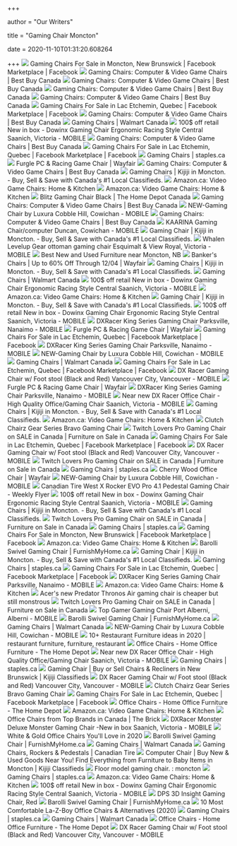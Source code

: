 +++
        
author = "Our Writers"
        
title = "Gaming Chair Moncton"
        
date = 2020-11-10T01:31:20.608264
        
+++
[ ![](https://lookaside.fbsbx.com/lookaside/crawler/media/?media_id=653880175548210)](https://lookaside.fbsbx.com/lookaside/crawler/media/?media_id=653880175548210) Gaming Chairs For Sale in Moncton, New Brunswick | Facebook Marketplace |  Facebook
[ ![](https://multimedia.bbycastatic.ca/multimedia/products/500x500/132/13240/13240060.jpg)](https://multimedia.bbycastatic.ca/multimedia/products/500x500/132/13240/13240060.jpg) Gaming Chairs: Computer & Video Game Chairs | Best Buy Canada
[ ![](https://merchandising-assets.bestbuy.ca/bltc8653f66842bff7f/bltc3cf2815e96d75f3/5f989e81545bdb56ce490ac0/furniture-20201101-feature-gaming-chair-fg-m.png?width=150p&quality=80)](https://merchandising-assets.bestbuy.ca/bltc8653f66842bff7f/bltc3cf2815e96d75f3/5f989e81545bdb56ce490ac0/furniture-20201101-feature-gaming-chair-fg-m.png?width=150p&quality=80) Gaming Chairs: Computer & Video Game Chairs | Best Buy Canada
[ ![](https://multimedia.bbycastatic.ca/multimedia/products/500x500/124/12484/12484718.jpg)](https://multimedia.bbycastatic.ca/multimedia/products/500x500/124/12484/12484718.jpg) Gaming Chairs: Computer & Video Game Chairs | Best Buy Canada
[ ![](https://multimedia.bbycastatic.ca/multimedia/products/500x500/134/13499/13499133.jpg)](https://multimedia.bbycastatic.ca/multimedia/products/500x500/134/13499/13499133.jpg) Gaming Chairs: Computer & Video Game Chairs | Best Buy Canada
[ ![](https://lookaside.fbsbx.com/lookaside/crawler/media/?media_id=10224763002084724)](https://lookaside.fbsbx.com/lookaside/crawler/media/?media_id=10224763002084724) Gaming Chairs For Sale in Lac Etchemin, Quebec | Facebook Marketplace |  Facebook
[ ![](https://multimedia.bbycastatic.ca/multimedia/products/500x500/132/13240/13240062.jpg)](https://multimedia.bbycastatic.ca/multimedia/products/500x500/132/13240/13240062.jpg) Gaming Chairs: Computer & Video Game Chairs | Best Buy Canada
[ ![](https://i5.walmartimages.com/asr/74c1f892-c6de-45f5-9283-5b1e9cc94c1e_1.c34bd81d2721146f87f48c486f5293c0.jpeg?odnBg=ffffff&odnBound=200)](https://i5.walmartimages.com/asr/74c1f892-c6de-45f5-9283-5b1e9cc94c1e_1.c34bd81d2721146f87f48c486f5293c0.jpeg?odnBg=ffffff&odnBound=200) Gaming Chairs | Walmart Canada
[ ![](https://s3-us-west-2.amazonaws.com/usedphotosna/79873580_614.jpg)](https://s3-us-west-2.amazonaws.com/usedphotosna/79873580_614.jpg) 100$ off retail New in box - Dowinx Gaming Chair Ergonomic Racing Style  Central Saanich, Victoria - MOBILE
[ ![](https://multimedia.bbycastatic.ca/multimedia/products/500x500/143/14310/14310015.png)](https://multimedia.bbycastatic.ca/multimedia/products/500x500/143/14310/14310015.png) Gaming Chairs: Computer & Video Game Chairs | Best Buy Canada
[ ![](https://lookaside.fbsbx.com/lookaside/crawler/media/?media_id=10224082497552536)](https://lookaside.fbsbx.com/lookaside/crawler/media/?media_id=10224082497552536) Gaming Chairs For Sale in Lac Etchemin, Quebec | Facebook Marketplace |  Facebook
[ ![](https://cdn.shopify.com/s/files/1/0036/4806/1509/products/521d77c3e38244dc38499ec7c5634f944d0fc153_square2796090_1.jpg?v=1601863120)](https://cdn.shopify.com/s/files/1/0036/4806/1509/products/521d77c3e38244dc38499ec7c5634f944d0fc153_square2796090_1.jpg?v=1601863120) Gaming Chairs | staples.ca
[ ![](https://secure.img1-fg.wfcdn.com/im/65004532/resize-h800-w800%5Ecompr-r85/1297/129775888/PC+%2526+Racing+Game+Chair.jpg)](https://secure.img1-fg.wfcdn.com/im/65004532/resize-h800-w800%5Ecompr-r85/1297/129775888/PC+%2526+Racing+Game+Chair.jpg) Furgle PC & Racing Game Chair | Wayfair
[ ![](https://multimedia.bbycastatic.ca/multimedia/products/250x250/134/13499/13499133.jpg)](https://multimedia.bbycastatic.ca/multimedia/products/250x250/134/13499/13499133.jpg) Gaming Chairs: Computer & Video Game Chairs | Best Buy Canada
[ ![](https://i.ebayimg.com/images/g/JlgAAOSwCMxeuUwz/s-l200.jpg)](https://i.ebayimg.com/images/g/JlgAAOSwCMxeuUwz/s-l200.jpg) Gaming Chairs | Kijiji in Moncton. - Buy, Sell & Save with Canada's #1  Local Classifieds.
[ ![](https://images-na.ssl-images-amazon.com/images/I/61RPh-eI27L._AC._SR360,460.jpg)](https://images-na.ssl-images-amazon.com/images/I/61RPh-eI27L._AC._SR360,460.jpg) Amazon.ca: Video Game Chairs: Home & Kitchen
[ ![](https://images-na.ssl-images-amazon.com/images/I/611jFd4qtaL._AC._SR360,460.jpg)](https://images-na.ssl-images-amazon.com/images/I/611jFd4qtaL._AC._SR360,460.jpg) Amazon.ca: Video Game Chairs: Home & Kitchen
[ ![](https://homedepot.scene7.com/is/image/homedepotcanada/p_1001138077.jpg?wid=1000&hei=1000&op_sharpen=1)](https://homedepot.scene7.com/is/image/homedepotcanada/p_1001138077.jpg?wid=1000&hei=1000&op_sharpen=1) Blitz Gaming Chair Black | The Home Depot Canada
[ ![](https://multimedia.bbycastatic.ca/multimedia/products/500x500/133/13300/13300490.jpg)](https://multimedia.bbycastatic.ca/multimedia/products/500x500/133/13300/13300490.jpg) Gaming Chairs: Computer & Video Game Chairs | Best Buy Canada
[ ![](https://s3-us-west-2.amazonaws.com/usedphotosna/89091249_614.jpg)](https://s3-us-west-2.amazonaws.com/usedphotosna/89091249_614.jpg) NEW-Gaming Chair by Luxura Cobble Hill, Cowichan - MOBILE
[ ![](https://multimedia.bbycastatic.ca/multimedia/products/250x250/143/14310/14310014.jpg)](https://multimedia.bbycastatic.ca/multimedia/products/250x250/143/14310/14310014.jpg) Gaming Chairs: Computer & Video Game Chairs | Best Buy Canada
[ ![](https://s3-us-west-2.amazonaws.com/usedphotosna/88644800_614.jpg)](https://s3-us-west-2.amazonaws.com/usedphotosna/88644800_614.jpg) KAARINA Gaming Chair/computer Duncan, Cowichan - MOBILE
[ ![](https://i.ebayimg.com/images/g/hlcAAOSwjHBfh01G/s-l200.jpg)](https://i.ebayimg.com/images/g/hlcAAOSwjHBfh01G/s-l200.jpg) Gaming Chair | Kijiji in Moncton. - Buy, Sell & Save with Canada's #1 Local  Classifieds.
[ ![](https://s3-us-west-2.amazonaws.com/usedphotosna/76646452_614.jpg)](https://s3-us-west-2.amazonaws.com/usedphotosna/76646452_614.jpg) Whalen Levelup Gear ottoman gaming chair Esquimalt & View Royal, Victoria -  MOBILE
[ ![](https://pixl.varagesale.com/http://s3.amazonaws.com/hopshop-image-store-production/196467787/73ff4145e770c65ee4fd4a37e549e1e3.jpg?_ver=feed&w=450&h=450&fit=crop&s=0d08509a1bf71fa3da26dbaf8ffd1882)](https://pixl.varagesale.com/http://s3.amazonaws.com/hopshop-image-store-production/196467787/73ff4145e770c65ee4fd4a37e549e1e3.jpg?_ver=feed&w=450&h=450&fit=crop&s=0d08509a1bf71fa3da26dbaf8ffd1882) Best New and Used Furniture near Moncton, NB
[ ![](https://secure.img1-fg.wfcdn.com/im/86869519/resize-h600-w600%5Ecompr-r85/2253/22538725/Banker%27s+Chairs.jpg)](https://secure.img1-fg.wfcdn.com/im/86869519/resize-h600-w600%5Ecompr-r85/2253/22538725/Banker%27s+Chairs.jpg) Banker's Chairs | Up to 60% Off Through 12/04 | Wayfair
[ ![](https://i.ebayimg.com/images/g/L7QAAOSwFlhexII4/s-l200.jpg)](https://i.ebayimg.com/images/g/L7QAAOSwFlhexII4/s-l200.jpg) Gaming Chairs | Kijiji in Moncton. - Buy, Sell & Save with Canada's #1  Local Classifieds.
[ ![](https://i5.walmartimages.com/asr/5d31b45e-e87f-4a1f-b336-548b814a4af9.e1b4cc5893867d57a6fe11e1418b5677.jpeg?odnBg=ffffff&odnBound=200)](https://i5.walmartimages.com/asr/5d31b45e-e87f-4a1f-b336-548b814a4af9.e1b4cc5893867d57a6fe11e1418b5677.jpeg?odnBg=ffffff&odnBound=200) Gaming Chairs | Walmart Canada
[ ![](https://s3-us-west-2.amazonaws.com/usedphotosna/79873588_614.jpg)](https://s3-us-west-2.amazonaws.com/usedphotosna/79873588_614.jpg) 100$ off retail New in box - Dowinx Gaming Chair Ergonomic Racing Style  Central Saanich, Victoria - MOBILE
[ ![](https://images-na.ssl-images-amazon.com/images/I/619sWFsXJ+L._AC._SR360,460.jpg)](https://images-na.ssl-images-amazon.com/images/I/619sWFsXJ+L._AC._SR360,460.jpg) Amazon.ca: Video Game Chairs: Home & Kitchen
[ ![](https://i.ebayimg.com/images/g/Q1IAAOSwxDVfgH8c/s-l200.jpg)](https://i.ebayimg.com/images/g/Q1IAAOSwxDVfgH8c/s-l200.jpg) Gaming Chair | Kijiji in Moncton. - Buy, Sell & Save with Canada's #1 Local  Classifieds.
[ ![](https://s3-us-west-2.amazonaws.com/usedphotosna/79873583_614.jpg)](https://s3-us-west-2.amazonaws.com/usedphotosna/79873583_614.jpg) 100$ off retail New in box - Dowinx Gaming Chair Ergonomic Racing Style  Central Saanich, Victoria - MOBILE
[ ![](https://s3-us-west-2.amazonaws.com/usedphotosna/74694660_614.jpg)](https://s3-us-west-2.amazonaws.com/usedphotosna/74694660_614.jpg) DXRacer King Series Gaming Chair Parksville, Nanaimo - MOBILE
[ ![](https://secure.img1-fg.wfcdn.com/im/76355445/resize-h800-w800%5Ecompr-r85/1297/129775889/PC+%2526+Racing+Game+Chair.jpg)](https://secure.img1-fg.wfcdn.com/im/76355445/resize-h800-w800%5Ecompr-r85/1297/129775889/PC+%2526+Racing+Game+Chair.jpg) Furgle PC & Racing Game Chair | Wayfair
[ ![](https://lookaside.fbsbx.com/lookaside/crawler/media/?media_id=10224561571049074)](https://lookaside.fbsbx.com/lookaside/crawler/media/?media_id=10224561571049074) Gaming Chairs For Sale in Lac Etchemin, Quebec | Facebook Marketplace |  Facebook
[ ![](https://s3-us-west-2.amazonaws.com/usedphotosna/74694657_614.jpg)](https://s3-us-west-2.amazonaws.com/usedphotosna/74694657_614.jpg) DXRacer King Series Gaming Chair Parksville, Nanaimo - MOBILE
[ ![](https://s3-us-west-2.amazonaws.com/usedphotosna/89091246_614.jpg)](https://s3-us-west-2.amazonaws.com/usedphotosna/89091246_614.jpg) NEW-Gaming Chair by Luxura Cobble Hill, Cowichan - MOBILE
[ ![](https://i5.walmartimages.com/asr/d0573685-a164-435a-8a6e-6c5e7b3b9f84.da9061eea8934378a65da0ce73e4a1b9.jpeg?odnBg=ffffff&odnBound=200)](https://i5.walmartimages.com/asr/d0573685-a164-435a-8a6e-6c5e7b3b9f84.da9061eea8934378a65da0ce73e4a1b9.jpeg?odnBg=ffffff&odnBound=200) Gaming Chairs | Walmart Canada
[ ![](https://lookaside.fbsbx.com/lookaside/crawler/media/?media_id=10224696341218244)](https://lookaside.fbsbx.com/lookaside/crawler/media/?media_id=10224696341218244) Gaming Chairs For Sale in Lac Etchemin, Quebec | Facebook Marketplace |  Facebook
[ ![](https://s3-us-west-2.amazonaws.com/usedphotosna/73970698_614.jpg)](https://s3-us-west-2.amazonaws.com/usedphotosna/73970698_614.jpg) DX Racer Gaming Chair w/ Foot stool (Black and Red) Vancouver City,  Vancouver - MOBILE
[ ![](https://secure.img1-fg.wfcdn.com/im/76511887/resize-h800-w800%5Ecompr-r85/1297/129775894/PC+%2526+Racing+Game+Chair.jpg)](https://secure.img1-fg.wfcdn.com/im/76511887/resize-h800-w800%5Ecompr-r85/1297/129775894/PC+%2526+Racing+Game+Chair.jpg) Furgle PC & Racing Game Chair | Wayfair
[ ![](https://s3-us-west-2.amazonaws.com/usedphotosna/74694670_614.jpg)](https://s3-us-west-2.amazonaws.com/usedphotosna/74694670_614.jpg) DXRacer King Series Gaming Chair Parksville, Nanaimo - MOBILE
[ ![](https://s3-us-west-2.amazonaws.com/usedphotosna/84119427_614.jpg)](https://s3-us-west-2.amazonaws.com/usedphotosna/84119427_614.jpg) Near new DX Racer Office Chair - High Quality Office/Gaming Chair Saanich,  Victoria - MOBILE
[ ![](https://i.ebayimg.com/images/g/k7EAAOSwxzherwfU/s-l200.jpg)](https://i.ebayimg.com/images/g/k7EAAOSwxzherwfU/s-l200.jpg) Gaming Chairs | Kijiji in Moncton. - Buy, Sell & Save with Canada's #1  Local Classifieds.
[ ![](https://images-na.ssl-images-amazon.com/images/I/616P7WBv69L._AC._SR360,460.jpg)](https://images-na.ssl-images-amazon.com/images/I/616P7WBv69L._AC._SR360,460.jpg) Amazon.ca: Video Game Chairs: Home & Kitchen
[ ![](https://images.costco-static.com/ImageDelivery/imageService?profileId=12026539&imageId=1403460-894__1&recipeName=350)](https://images.costco-static.com/ImageDelivery/imageService?profileId=12026539&imageId=1403460-894__1&recipeName=350) Clutch Chairz Gear Series Bravo Gaming Chair
[ ![](https://newfurnitureonsale.files.wordpress.com/2015/03/best-computer-desk-chair-as-seen-on-bluetagoffice_ca.jpg?w=386)](https://newfurnitureonsale.files.wordpress.com/2015/03/best-computer-desk-chair-as-seen-on-bluetagoffice_ca.jpg?w=386) Twitch Lovers Pro Gaming Chair on SALE in Canada | Furniture on Sale in  Canada
[ ![](https://lookaside.fbsbx.com/lookaside/crawler/media/?media_id=10222357514024853)](https://lookaside.fbsbx.com/lookaside/crawler/media/?media_id=10222357514024853) Gaming Chairs For Sale in Lac Etchemin, Quebec | Facebook Marketplace |  Facebook
[ ![](https://s3-us-west-2.amazonaws.com/usedphotosna/73970720_614.jpg)](https://s3-us-west-2.amazonaws.com/usedphotosna/73970720_614.jpg) DX Racer Gaming Chair w/ Foot stool (Black and Red) Vancouver City,  Vancouver - MOBILE
[ ![](https://newfurnitureonsale.files.wordpress.com/2015/03/professional-gaming-chair-as-seen-on-bluetagoffice_ca.jpg?w=612)](https://newfurnitureonsale.files.wordpress.com/2015/03/professional-gaming-chair-as-seen-on-bluetagoffice_ca.jpg?w=612) Twitch Lovers Pro Gaming Chair on SALE in Canada | Furniture on Sale in  Canada
[ ![](https://cdn.shopify.com/s/files/1/0036/4806/1509/products/ec1c0c4349b6dab6b2dc74012cb17e026f9003a5_square2891893_1.jpg?v=1601855562)](https://cdn.shopify.com/s/files/1/0036/4806/1509/products/ec1c0c4349b6dab6b2dc74012cb17e026f9003a5_square2891893_1.jpg?v=1601855562) Gaming Chairs | staples.ca
[ ![](https://secure.img1-fg.wfcdn.com/im/21224534/resize-h600-w600%5Ecompr-r85/1022/102276065/Nansi+Bankers+Chair.jpg)](https://secure.img1-fg.wfcdn.com/im/21224534/resize-h600-w600%5Ecompr-r85/1022/102276065/Nansi+Bankers+Chair.jpg) Cherry Wood Office Chair | Wayfair
[ ![](https://s3-us-west-2.amazonaws.com/usedphotosna/89091248_614.jpg)](https://s3-us-west-2.amazonaws.com/usedphotosna/89091248_614.jpg) NEW-Gaming Chair by Luxura Cobble Hill, Cowichan - MOBILE
[ ![](https://www.weeklyflyer.com/media/product_image/2020/07/29/505809671-extra_large.jpg.default.jpg)](https://www.weeklyflyer.com/media/product_image/2020/07/29/505809671-extra_large.jpg.default.jpg) Canadian Tire West X Rocker EVO Pro 4.1 Pedestal Gaming Chair - Weekly Flyer
[ ![](https://s3-us-west-2.amazonaws.com/usedphotosna/79873587_614.jpg)](https://s3-us-west-2.amazonaws.com/usedphotosna/79873587_614.jpg) 100$ off retail New in box - Dowinx Gaming Chair Ergonomic Racing Style  Central Saanich, Victoria - MOBILE
[ ![](https://i.ebayimg.com/00/s/NDAwWDQwMA==/z/SjQAAOSwAtZey8Bm/$_2.JPG)](https://i.ebayimg.com/00/s/NDAwWDQwMA==/z/SjQAAOSwAtZey8Bm/$_2.JPG) Gaming Chairs | Kijiji in Moncton. - Buy, Sell & Save with Canada's #1  Local Classifieds.
[ ![](https://newfurnitureonsale.files.wordpress.com/2015/03/sweet-pc-gaming-chair-as-seen-on-bluetagoffice_ca.jpg)](https://newfurnitureonsale.files.wordpress.com/2015/03/sweet-pc-gaming-chair-as-seen-on-bluetagoffice_ca.jpg) Twitch Lovers Pro Gaming Chair on SALE in Canada | Furniture on Sale in  Canada
[ ![](https://cdn.shopify.com/s/files/1/0036/4806/1509/products/c0519423fad350ce8d0f90a780495bbcc0df699d_square2710774_1.jpg?v=1604356246)](https://cdn.shopify.com/s/files/1/0036/4806/1509/products/c0519423fad350ce8d0f90a780495bbcc0df699d_square2710774_1.jpg?v=1604356246) Gaming Chairs | staples.ca
[ ![](https://lookaside.fbsbx.com/lookaside/crawler/media/?media_id=10157518929942061)](https://lookaside.fbsbx.com/lookaside/crawler/media/?media_id=10157518929942061) Gaming Chairs For Sale in Moncton, New Brunswick | Facebook Marketplace |  Facebook
[ ![](https://images-na.ssl-images-amazon.com/images/I/810E-HlqfrL._AC._SR360,460.jpg)](https://images-na.ssl-images-amazon.com/images/I/810E-HlqfrL._AC._SR360,460.jpg) Amazon.ca: Video Game Chairs: Home & Kitchen
[ ![](https://www.furnishmyhome.ca/wp-content/uploads/H700-02-BACK-SW.jpg)](https://www.furnishmyhome.ca/wp-content/uploads/H700-02-BACK-SW.jpg) Barolli Swivel Gaming Chair | FurnishMyHome.ca
[ ![](https://i.ebayimg.com/images/g/wdYAAOSwmo1fe421/s-l200.jpg)](https://i.ebayimg.com/images/g/wdYAAOSwmo1fe421/s-l200.jpg) Gaming Chair | Kijiji in Moncton. - Buy, Sell & Save with Canada's #1 Local  Classifieds.
[ ![](https://cdn.shopify.com/s/files/1/0036/4806/1509/products/53c1719c6d16b64468474d92291f92aed88e22cb_square2935477_1.jpg?v=1601861298)](https://cdn.shopify.com/s/files/1/0036/4806/1509/products/53c1719c6d16b64468474d92291f92aed88e22cb_square2935477_1.jpg?v=1601861298) Gaming Chairs | staples.ca
[ ![](https://lookaside.fbsbx.com/lookaside/crawler/media/?media_id=10225105291641749)](https://lookaside.fbsbx.com/lookaside/crawler/media/?media_id=10225105291641749) Gaming Chairs For Sale in Lac Etchemin, Quebec | Facebook Marketplace |  Facebook
[ ![](https://s3-us-west-2.amazonaws.com/usedphotosna/74694653_614.jpg)](https://s3-us-west-2.amazonaws.com/usedphotosna/74694653_614.jpg) DXRacer King Series Gaming Chair Parksville, Nanaimo - MOBILE
[ ![](https://images-na.ssl-images-amazon.com/images/I/71IVcLhhJUL._AC._SR360,460.jpg)](https://images-na.ssl-images-amazon.com/images/I/71IVcLhhJUL._AC._SR360,460.jpg) Amazon.ca: Video Game Chairs: Home & Kitchen
[ ![](https://s.yimg.com/uu/api/res/1.2/GaNTh9qf4pidiLKmO3o42w--~B/aD00ODA7dz03MjA7YXBwaWQ9eXRhY2h5b24-/https://media.zenfs.com/en-us/mashable_tech_420/5c1c0a5508f2ce1c237d32109ec390ec)](https://s.yimg.com/uu/api/res/1.2/GaNTh9qf4pidiLKmO3o42w--~B/aD00ODA7dz03MjA7YXBwaWQ9eXRhY2h5b24-/https://media.zenfs.com/en-us/mashable_tech_420/5c1c0a5508f2ce1c237d32109ec390ec) Acer's new Predator Thronos Air gaming chair is cheaper but still monstrous
[ ![](https://newfurnitureonsale.files.wordpress.com/2015/03/a-gaming-chair-that-exceeds-expectations-as-seen-on-bluetagoffice_ca.jpg?w=612)](https://newfurnitureonsale.files.wordpress.com/2015/03/a-gaming-chair-that-exceeds-expectations-as-seen-on-bluetagoffice_ca.jpg?w=612) Twitch Lovers Pro Gaming Chair on SALE in Canada | Furniture on Sale in  Canada
[ ![](https://s3-us-west-2.amazonaws.com/usedphotosna/76069719_614.jpg)](https://s3-us-west-2.amazonaws.com/usedphotosna/76069719_614.jpg) Top Gamer Gaming Chair Port Alberni, Alberni - MOBILE
[ ![](https://www.furnishmyhome.ca/wp-content/uploads/ec387-099-silo-400x400.jpg)](https://www.furnishmyhome.ca/wp-content/uploads/ec387-099-silo-400x400.jpg) Barolli Swivel Gaming Chair | FurnishMyHome.ca
[ ![](https://i5.walmartimages.ca/images/Thumbnails/025/442/6000201025442.jpg?odnBound=200)](https://i5.walmartimages.ca/images/Thumbnails/025/442/6000201025442.jpg?odnBound=200) Gaming Chairs | Walmart Canada
[ ![](https://s3-us-west-2.amazonaws.com/usedphotosna/89091250_614.jpg)](https://s3-us-west-2.amazonaws.com/usedphotosna/89091250_614.jpg) NEW-Gaming Chair by Luxura Cobble Hill, Cowichan - MOBILE
[ ![](https://i.pinimg.com/236x/2d/20/b1/2d20b17b659e0e54c403d2009a95a884.jpg)](https://i.pinimg.com/236x/2d/20/b1/2d20b17b659e0e54c403d2009a95a884.jpg) 10+ Restaurant Furniture ideas in 2020 | restaurant furniture, furniture,  restaurant
[ ![](https://images.homedepot-static.com/productImages/11f6993d-5844-4f56-9be3-6124ea45fdd6/svn/walnut-brown-linon-home-decor-office-chairs-178403nat01u-64_400.jpg)](https://images.homedepot-static.com/productImages/11f6993d-5844-4f56-9be3-6124ea45fdd6/svn/walnut-brown-linon-home-decor-office-chairs-178403nat01u-64_400.jpg) Office Chairs - Home Office Furniture - The Home Depot
[ ![](https://s3-us-west-2.amazonaws.com/usedphotosna/84119433_614.jpg)](https://s3-us-west-2.amazonaws.com/usedphotosna/84119433_614.jpg) Near new DX Racer Office Chair - High Quality Office/Gaming Chair Saanich,  Victoria - MOBILE
[ ![](https://cdn.shopify.com/s/files/1/0036/4806/1509/products/97f19dfb8d87db8b00a1a737de369e4c1c823f8c_square2933121_1.jpg?v=1601836313)](https://cdn.shopify.com/s/files/1/0036/4806/1509/products/97f19dfb8d87db8b00a1a737de369e4c1c823f8c_square2933121_1.jpg?v=1601836313) Gaming Chairs | staples.ca
[ ![](https://i.ebayimg.com/images/g/9JMAAOSwztRe8jjq/s-l200.jpg)](https://i.ebayimg.com/images/g/9JMAAOSwztRe8jjq/s-l200.jpg) Gaming Chair | Buy or Sell Chairs & Recliners in New Brunswick | Kijiji  Classifieds
[ ![](https://s3-us-west-2.amazonaws.com/usedphotosna/73970715_614.jpg)](https://s3-us-west-2.amazonaws.com/usedphotosna/73970715_614.jpg) DX Racer Gaming Chair w/ Foot stool (Black and Red) Vancouver City,  Vancouver - MOBILE
[ ![](https://images.costco-static.com/ImageDelivery/imageService?profileId=12026539&imageId=1120746-894__1&recipeName=350)](https://images.costco-static.com/ImageDelivery/imageService?profileId=12026539&imageId=1120746-894__1&recipeName=350) Clutch Chairz Gear Series Bravo Gaming Chair
[ ![](https://lookaside.fbsbx.com/lookaside/crawler/media/?media_id=10225105316682375)](https://lookaside.fbsbx.com/lookaside/crawler/media/?media_id=10225105316682375) Gaming Chairs For Sale in Lac Etchemin, Quebec | Facebook Marketplace |  Facebook
[ ![](https://images.homedepot-static.com/productImages/7849502e-7c64-4a56-8f65-ce5a6b7443ce/svn/black-merax-gaming-chairs-pp191981aab-64_400.jpg)](https://images.homedepot-static.com/productImages/7849502e-7c64-4a56-8f65-ce5a6b7443ce/svn/black-merax-gaming-chairs-pp191981aab-64_400.jpg) Office Chairs - Home Office Furniture - The Home Depot
[ ![](https://images-na.ssl-images-amazon.com/images/I/719UAZZPXdL._AC._SR360,460.jpg)](https://images-na.ssl-images-amazon.com/images/I/719UAZZPXdL._AC._SR360,460.jpg) Amazon.ca: Video Game Chairs: Home & Kitchen
[ ![](https://cdn.shopify.com/s/files/1/2660/5202/products/GAMGNCHR_5FAC_400x.jpg?v=1598897510)](https://cdn.shopify.com/s/files/1/2660/5202/products/GAMGNCHR_5FAC_400x.jpg?v=1598897510) Office Chairs from Top Brands in Canada | The Brick
[ ![](https://s3-us-west-2.amazonaws.com/usedphotosna/90749149_614.jpg)](https://s3-us-west-2.amazonaws.com/usedphotosna/90749149_614.jpg) DXRacer Monster Deluxe Monster Gaming Chair -New in box Saanich, Victoria -  MOBILE
[ ![](https://secure.img1-fg.wfcdn.com/im/27804336/resize-h310-w310%5Ecompr-r85/1249/124983877/petillo-task-chair.jpg)](https://secure.img1-fg.wfcdn.com/im/27804336/resize-h310-w310%5Ecompr-r85/1249/124983877/petillo-task-chair.jpg) White & Gold Office Chairs You'll Love in 2020
[ ![](https://www.furnishmyhome.ca/wp-content/uploads/H700-02-SIDE-SW.jpg)](https://www.furnishmyhome.ca/wp-content/uploads/H700-02-SIDE-SW.jpg) Barolli Swivel Gaming Chair | FurnishMyHome.ca
[ ![](https://i5.walmartimages.ca/images/Thumbnails/389/523/6000200389523.jpg?odnBound=200)](https://i5.walmartimages.ca/images/Thumbnails/389/523/6000200389523.jpg?odnBound=200) Gaming Chairs | Walmart Canada
[ ![](https://canadiantire.scene7.com/is/image/CanadianTire/3996217_1?defaultImage=image_na_EN&wid=160&hei=160&op_sharpen=1)](https://canadiantire.scene7.com/is/image/CanadianTire/3996217_1?defaultImage=image_na_EN&wid=160&hei=160&op_sharpen=1) Gaming Chairs, Rockers & Pedestals | Canadian Tire
[ ![](https://i.ebayimg.com/00/s/MTYwMFgxMjAw/z/6hoAAOSwqQpd19Fd/$_35.JPG)](https://i.ebayimg.com/00/s/MTYwMFgxMjAw/z/6hoAAOSwqQpd19Fd/$_35.JPG) Computer Chair | Buy New & Used Goods Near You! Find Everything from  Furniture to Baby Items in Moncton | Kijiji Classifieds
[ ![](https://external-preview.redd.it/cG2GsILbHD8eEVE3u3j4ERrTSfyU07623NOZoUMJNlI.jpg?auto=webp&s=3539bcb1c29421f6910ba8bbf9c356b0b675ce9b)](https://external-preview.redd.it/cG2GsILbHD8eEVE3u3j4ERrTSfyU07623NOZoUMJNlI.jpg?auto=webp&s=3539bcb1c29421f6910ba8bbf9c356b0b675ce9b) Floor model gaming chair. : moncton
[ ![](https://cdn.shopify.com/s/files/1/0036/4806/1509/products/40241860b71b98093f9ecf680f4cdf82d2f508bb_square2726634_1.jpg?v=1601863346)](https://cdn.shopify.com/s/files/1/0036/4806/1509/products/40241860b71b98093f9ecf680f4cdf82d2f508bb_square2726634_1.jpg?v=1601863346) Gaming Chairs | staples.ca
[ ![](https://images-na.ssl-images-amazon.com/images/I/71LMjiimwUL._AC._SR360,460.jpg)](https://images-na.ssl-images-amazon.com/images/I/71LMjiimwUL._AC._SR360,460.jpg) Amazon.ca: Video Game Chairs: Home & Kitchen
[ ![](https://s3-us-west-2.amazonaws.com/usedphotosna/79873586_614.jpg)](https://s3-us-west-2.amazonaws.com/usedphotosna/79873586_614.jpg) 100$ off retail New in box - Dowinx Gaming Chair Ergonomic Racing Style  Central Saanich, Victoria - MOBILE
[ ![](https://images.costco-static.com/ImageDelivery/imageService?profileId=12026539&imageId=1380033-894__1&recipeName=350)](https://images.costco-static.com/ImageDelivery/imageService?profileId=12026539&imageId=1380033-894__1&recipeName=350) DPS 3D Insight Gaming Chair, Red
[ ![](https://www.furnishmyhome.ca/wp-content/uploads/H700-02-ANGLE-SW.jpg)](https://www.furnishmyhome.ca/wp-content/uploads/H700-02-ANGLE-SW.jpg) Barolli Swivel Gaming Chair | FurnishMyHome.ca
[ ![](https://officechairpicks.com/wp-content/uploads/2019/01/Best-La-Z-Boy-Office-Chairs.jpg)](https://officechairpicks.com/wp-content/uploads/2019/01/Best-La-Z-Boy-Office-Chairs.jpg) 10 Most Comfortable La-Z-Boy Office Chairs & Alternatives (2020)
[ ![](https://cdn.shopify.com/s/files/1/0036/4806/1509/products/2da2eb27c2a72b3fd1cfc38cfe601626546866cd_square2802484_1.jpg?v=1601863318)](https://cdn.shopify.com/s/files/1/0036/4806/1509/products/2da2eb27c2a72b3fd1cfc38cfe601626546866cd_square2802484_1.jpg?v=1601863318) Gaming Chairs | staples.ca
[ ![](https://i5.walmartimages.com/asr/c6c12b61-6287-44ea-ba3a-52408a5b11f3.9b017edae101d256fb456a977a5ffab3.jpeg?odnBg=ffffff&odnBound=200)](https://i5.walmartimages.com/asr/c6c12b61-6287-44ea-ba3a-52408a5b11f3.9b017edae101d256fb456a977a5ffab3.jpeg?odnBg=ffffff&odnBound=200) Gaming Chairs | Walmart Canada
[ ![](https://images.homedepot-static.com/productImages/e60489b7-b1c3-4177-8108-5f6d1ffc23d1/svn/black-blue-furniturer-gaming-chairs-tunney-blue-lmkz-64_400.jpg)](https://images.homedepot-static.com/productImages/e60489b7-b1c3-4177-8108-5f6d1ffc23d1/svn/black-blue-furniturer-gaming-chairs-tunney-blue-lmkz-64_400.jpg) Office Chairs - Home Office Furniture - The Home Depot
[ ![](https://s3-us-west-2.amazonaws.com/usedphotosna/73970713_614.jpg)](https://s3-us-west-2.amazonaws.com/usedphotosna/73970713_614.jpg) DX Racer Gaming Chair w/ Foot stool (Black and Red) Vancouver City,  Vancouver - MOBILE
